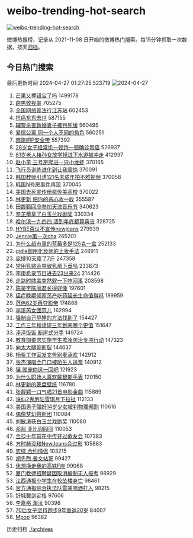 # weibo-trending-hot-search

[![weibo-trending-hot-search](https://github.com/ameizi/weibo-trending-hot-search/actions/workflows/ci.yml/badge.svg)](https://github.com/ameizi/weibo-trending-hot-search/actions/workflows/ci.yml)

微博热搜榜，记录从 2021-11-08 日开始的微博热门搜索。每15分钟抓取一次数据，按天[归档](./archives)。

## 今日热门搜索

<!-- BEGIN --> 
最后更新时间 2024-04-27 01:27:25.523719 
![2024-04-27](https://imgs-storage.s3.us-east-005.backblazeb2.com/20240427/2024-04-27.png?versionId=4_z8fbbed132d73df8689c40f13_f1162156dfb95cc83_d20240426_m172725_c005_v0521006_t0022_u01714152445331) 
1. [芒果又押错宝了吗](https://s.weibo.com/weibo?q=%E8%8A%92%E6%9E%9C%E5%8F%88%E6%8A%BC%E9%94%99%E5%AE%9D%E4%BA%86%E5%90%97&t=31&band_rank=1&Refer=top) 1499178
1. [跑男收视率](https://s.weibo.com/weibo?q=%E8%B7%91%E7%94%B7%E6%94%B6%E8%A7%86%E7%8E%87&t=31&band_rank=2&Refer=top) 705275
1. [全国网络普法行江苏站](https://s.weibo.com/weibo?q=%23%E5%85%A8%E5%9B%BD%E7%BD%91%E7%BB%9C%E6%99%AE%E6%B3%95%E8%A1%8C%E6%B1%9F%E8%8B%8F%E7%AB%99%23&t=31&band_rank=3&Refer=top) 602453
1. [抗癌东东去世](https://s.weibo.com/weibo?q=%23%E6%8A%97%E7%99%8C%E4%B8%9C%E4%B8%9C%E5%8E%BB%E4%B8%96%23&t=31&band_rank=4&Refer=top) 587155
1. [辅警杀害新婚妻子被判死缓](https://s.weibo.com/weibo?q=%23%E8%BE%85%E8%AD%A6%E6%9D%80%E5%AE%B3%E6%96%B0%E5%A9%9A%E5%A6%BB%E5%AD%90%E8%A2%AB%E5%88%A4%E6%AD%BB%E7%BC%93%23&t=31&band_rank=21&Refer=top) 560495
1. [爱情公寓 同一个人不同的角色](https://s.weibo.com/weibo?q=%E7%88%B1%E6%83%85%E5%85%AC%E5%AF%93%20%E5%90%8C%E4%B8%80%E4%B8%AA%E4%BA%BA%E4%B8%8D%E5%90%8C%E7%9A%84%E8%A7%92%E8%89%B2&t=31&band_rank=7&Refer=top) 560251
1. [奔跑吧P安全带](https://s.weibo.com/weibo?q=%E5%A5%94%E8%B7%91%E5%90%A7P%E5%AE%89%E5%85%A8%E5%B8%A6&t=31&band_rank=5&Refer=top) 557392
1. [28岁女子经常饥一顿饱一顿确诊胃癌](https://s.weibo.com/weibo?q=%2328%E5%B2%81%E5%A5%B3%E5%AD%90%E7%BB%8F%E5%B8%B8%E9%A5%A5%E4%B8%80%E9%A1%BF%E9%A5%B1%E4%B8%80%E9%A1%BF%E7%A1%AE%E8%AF%8A%E8%83%83%E7%99%8C%23&t=31&band_rank=6&Refer=top) 526937
1. [61岁老人接孙女放学掉进下水道被冲走](https://s.weibo.com/weibo?q=%2361%E5%B2%81%E8%80%81%E4%BA%BA%E6%8E%A5%E5%AD%99%E5%A5%B3%E6%94%BE%E5%AD%A6%E6%8E%89%E8%BF%9B%E4%B8%8B%E6%B0%B4%E9%81%93%E8%A2%AB%E5%86%B2%E8%B5%B0%23&t=31&band_rank=8&Refer=top) 412937
1. [赵小童 三号房爬进一只小龙虾](https://s.weibo.com/weibo?q=%E8%B5%B5%E5%B0%8F%E7%AB%A5%20%E4%B8%89%E5%8F%B7%E6%88%BF%E7%88%AC%E8%BF%9B%E4%B8%80%E5%8F%AA%E5%B0%8F%E9%BE%99%E8%99%BE&t=31&band_rank=9&Refer=top) 370165
1. [飞行员训练进化到让我震惊](https://s.weibo.com/weibo?q=%23%E9%A3%9E%E8%A1%8C%E5%91%98%E8%AE%AD%E7%BB%83%E8%BF%9B%E5%8C%96%E5%88%B0%E8%AE%A9%E6%88%91%E9%9C%87%E6%83%8A%23&t=31&band_rank=10&Refer=top) 370091
1. [韩国教师引诱121名未成年拍不雅视频](https://s.weibo.com/weibo?q=%23%E9%9F%A9%E5%9B%BD%E6%95%99%E5%B8%88%E5%BC%95%E8%AF%B1121%E5%90%8D%E6%9C%AA%E6%88%90%E5%B9%B4%E6%8B%8D%E4%B8%8D%E9%9B%85%E8%A7%86%E9%A2%91%23&t=31&band_rank=11&Refer=top) 370058
1. [韩国N号房事件再现](https://s.weibo.com/weibo?q=%23%E9%9F%A9%E5%9B%BDN%E5%8F%B7%E6%88%BF%E4%BA%8B%E4%BB%B6%E5%86%8D%E7%8E%B0%23&t=31&band_rank=12&Refer=top) 370045
1. [美国去死宣传册疯传美高校](https://s.weibo.com/weibo?q=%23%E7%BE%8E%E5%9B%BD%E5%8E%BB%E6%AD%BB%E5%AE%A3%E4%BC%A0%E5%86%8C%E7%96%AF%E4%BC%A0%E7%BE%8E%E9%AB%98%E6%A0%A1%23&t=31&band_rank=13&Refer=top) 370022
1. [林更新 把你的恶心收一收](https://s.weibo.com/weibo?q=%E6%9E%97%E6%9B%B4%E6%96%B0%20%E6%8A%8A%E4%BD%A0%E7%9A%84%E6%81%B6%E5%BF%83%E6%94%B6%E4%B8%80%E6%94%B6&t=31&band_rank=14&Refer=top) 355587
1. [田馥甄回应参加天津音乐节](https://s.weibo.com/weibo?q=%23%E7%94%B0%E9%A6%A5%E7%94%84%E5%9B%9E%E5%BA%94%E5%8F%82%E5%8A%A0%E5%A4%A9%E6%B4%A5%E9%9F%B3%E4%B9%90%E8%8A%82%23&t=31&band_rank=32&Refer=top) 340623
1. [辛芷蕾拿了白玉兰戏剧奖](https://s.weibo.com/weibo?q=%23%E8%BE%9B%E8%8A%B7%E8%95%BE%E6%8B%BF%E4%BA%86%E7%99%BD%E7%8E%89%E5%85%B0%E6%88%8F%E5%89%A7%E5%A5%96%23&t=31&band_rank=15&Refer=top) 330334
1. [哈尔滨一九四四 活到年底都算喜丧](https://s.weibo.com/weibo?q=%E5%93%88%E5%B0%94%E6%BB%A8%E4%B8%80%E4%B9%9D%E5%9B%9B%E5%9B%9B%20%E6%B4%BB%E5%88%B0%E5%B9%B4%E5%BA%95%E9%83%BD%E7%AE%97%E5%96%9C%E4%B8%A7&t=31&band_rank=16&Refer=top) 328725
1. [HYBE否认不宣传newjeans](https://s.weibo.com/weibo?q=%23HYBE%E5%90%A6%E8%AE%A4%E4%B8%8D%E5%AE%A3%E4%BC%A0newjeans%23&t=31&band_rank=17&Refer=top) 279939
1. [Jennie第一次cha](https://s.weibo.com/weibo?q=%23Jennie%E7%AC%AC%E4%B8%80%E6%AC%A1cha%23&t=31&band_rank=18&Refer=top) 265201
1. [为什么超市里的蓝莓多是125克一盒](https://s.weibo.com/weibo?q=%23%E4%B8%BA%E4%BB%80%E4%B9%88%E8%B6%85%E5%B8%82%E9%87%8C%E7%9A%84%E8%93%9D%E8%8E%93%E5%A4%9A%E6%98%AF125%E5%85%8B%E4%B8%80%E7%9B%92%23&t=31&band_rank=19&Refer=top) 252133
1. [gidle御用化妆师的上妆手法](https://s.weibo.com/weibo?q=gidle%E5%BE%A1%E7%94%A8%E5%8C%96%E5%A6%86%E5%B8%88%E7%9A%84%E4%B8%8A%E5%A6%86%E6%89%8B%E6%B3%95&t=31&band_rank=20&Refer=top) 248911
1. [庞博10天瘦了7斤](https://s.weibo.com/weibo?q=%23%E5%BA%9E%E5%8D%9A10%E5%A4%A9%E7%98%A6%E4%BA%867%E6%96%A4%23&t=31&band_rank=22&Refer=top) 247358
1. [常用乳贴会导致乳房下垂吗](https://s.weibo.com/weibo?q=%23%E5%B8%B8%E7%94%A8%E4%B9%B3%E8%B4%B4%E4%BC%9A%E5%AF%BC%E8%87%B4%E4%B9%B3%E6%88%BF%E4%B8%8B%E5%9E%82%E5%90%97%23&t=31&band_rank=23&Refer=top) 233873
1. [李庚希录节目进去23出来24](https://s.weibo.com/weibo?q=%E6%9D%8E%E5%BA%9A%E5%B8%8C%E5%BD%95%E8%8A%82%E7%9B%AE%E8%BF%9B%E5%8E%BB23%E5%87%BA%E6%9D%A524&t=31&band_rank=27&Refer=top) 214426
1. [走路时膝盖突然软一下咋回事](https://s.weibo.com/weibo?q=%23%E8%B5%B0%E8%B7%AF%E6%97%B6%E8%86%9D%E7%9B%96%E7%AA%81%E7%84%B6%E8%BD%AF%E4%B8%80%E4%B8%8B%E5%92%8B%E5%9B%9E%E4%BA%8B%23&t=31&band_rank=24&Refer=top) 203598
1. [陈昊宇陈丽君长得好像](https://s.weibo.com/weibo?q=%E9%99%88%E6%98%8A%E5%AE%87%E9%99%88%E4%B8%BD%E5%90%9B%E9%95%BF%E5%BE%97%E5%A5%BD%E5%83%8F&t=31&band_rank=25&Refer=top) 197601
1. [癌症晚期倾家荡产吃药延长生命值得吗](https://s.weibo.com/weibo?q=%23%E7%99%8C%E7%97%87%E6%99%9A%E6%9C%9F%E5%80%BE%E5%AE%B6%E8%8D%A1%E4%BA%A7%E5%90%83%E8%8D%AF%E5%BB%B6%E9%95%BF%E7%94%9F%E5%91%BD%E5%80%BC%E5%BE%97%E5%90%97%23&t=31&band_rank=26&Refer=top) 189959
1. [范伟62岁再夺影帝](https://s.weibo.com/weibo?q=%23%E8%8C%83%E4%BC%9F62%E5%B2%81%E5%86%8D%E5%A4%BA%E5%BD%B1%E5%B8%9D%23&t=31&band_rank=28&Refer=top) 174888
1. [李溪芮女团范儿](https://s.weibo.com/weibo?q=%23%E6%9D%8E%E6%BA%AA%E8%8A%AE%E5%A5%B3%E5%9B%A2%E8%8C%83%E5%84%BF%23&t=31&band_rank=29&Refer=top) 162994
1. [强制自己早睡的方法找到了](https://s.weibo.com/weibo?q=%23%E5%BC%BA%E5%88%B6%E8%87%AA%E5%B7%B1%E6%97%A9%E7%9D%A1%E7%9A%84%E6%96%B9%E6%B3%95%E6%89%BE%E5%88%B0%E4%BA%86%23&t=31&band_rank=29&Refer=top) 154427
1. [工作三年和读研三年到底哪个更值](https://s.weibo.com/weibo?q=%23%E5%B7%A5%E4%BD%9C%E4%B8%89%E5%B9%B4%E5%92%8C%E8%AF%BB%E7%A0%94%E4%B8%89%E5%B9%B4%E5%88%B0%E5%BA%95%E5%93%AA%E4%B8%AA%E6%9B%B4%E5%80%BC%23&t=31&band_rank=29&Refer=top) 151647
1. [泽泽饭饭 断崖式分手](https://s.weibo.com/weibo?q=%E6%B3%BD%E6%B3%BD%E9%A5%AD%E9%A5%AD%20%E6%96%AD%E5%B4%96%E5%BC%8F%E5%88%86%E6%89%8B&t=31&band_rank=33&Refer=top) 149724
1. [教育部要求实施学生欺凌防治专项行动](https://s.weibo.com/weibo?q=%23%E6%95%99%E8%82%B2%E9%83%A8%E8%A6%81%E6%B1%82%E5%AE%9E%E6%96%BD%E5%AD%A6%E7%94%9F%E6%AC%BA%E5%87%8C%E9%98%B2%E6%B2%BB%E4%B8%93%E9%A1%B9%E8%A1%8C%E5%8A%A8%23&t=31&band_rank=30&Refer=top) 147323
1. [向太大腿骨断裂](https://s.weibo.com/weibo?q=%23%E5%90%91%E5%A4%AA%E5%A4%A7%E8%85%BF%E9%AA%A8%E6%96%AD%E8%A3%82%23&t=31&band_rank=31&Refer=top) 144637
1. [杨紫工作室发文告别麦承欢](https://s.weibo.com/weibo?q=%23%E6%9D%A8%E7%B4%AB%E5%B7%A5%E4%BD%9C%E5%AE%A4%E5%8F%91%E6%96%87%E5%91%8A%E5%88%AB%E9%BA%A6%E6%89%BF%E6%AC%A2%23&t=31&band_rank=32&Refer=top) 142912
1. [张杰演唱会门口被陌生人送票](https://s.weibo.com/weibo?q=%23%E5%BC%A0%E6%9D%B0%E6%BC%94%E5%94%B1%E4%BC%9A%E9%97%A8%E5%8F%A3%E8%A2%AB%E9%99%8C%E7%94%9F%E4%BA%BA%E9%80%81%E7%A5%A8%23&t=31&band_rank=33&Refer=top) 140912
1. [猫 就宠你这一回吧](https://s.weibo.com/weibo?q=%E7%8C%AB%20%E5%B0%B1%E5%AE%A0%E4%BD%A0%E8%BF%99%E4%B8%80%E5%9B%9E%E5%90%A7&t=31&band_rank=34&Refer=top) 121923
1. [为什么职场人喜欢戴智能手表](https://s.weibo.com/weibo?q=%23%E4%B8%BA%E4%BB%80%E4%B9%88%E8%81%8C%E5%9C%BA%E4%BA%BA%E5%96%9C%E6%AC%A2%E6%88%B4%E6%99%BA%E8%83%BD%E6%89%8B%E8%A1%A8%23&t=31&band_rank=35&Refer=top) 120150
1. [林更新的表盘壁纸](https://s.weibo.com/weibo?q=%23%E6%9E%97%E6%9B%B4%E6%96%B0%E7%9A%84%E8%A1%A8%E7%9B%98%E5%A3%81%E7%BA%B8%23&t=31&band_rank=36&Refer=top) 116780
1. [张靓颖一口气唱21首电影金曲](https://s.weibo.com/weibo?q=%23%E5%BC%A0%E9%9D%93%E9%A2%96%E4%B8%80%E5%8F%A3%E6%B0%94%E5%94%B121%E9%A6%96%E7%94%B5%E5%BD%B1%E9%87%91%E6%9B%B2%23&t=31&band_rank=37&Refer=top) 115889
1. [诛仙2鬼厉陆雪琪月下拉扯](https://s.weibo.com/weibo?q=%23%E8%AF%9B%E4%BB%992%E9%AC%BC%E5%8E%89%E9%99%86%E9%9B%AA%E7%90%AA%E6%9C%88%E4%B8%8B%E6%8B%89%E6%89%AF%23&t=31&band_rank=38&Refer=top) 112133
1. [美国男子强奸14岁少女被判物理阉割](https://s.weibo.com/weibo?q=%23%E7%BE%8E%E5%9B%BD%E7%94%B7%E5%AD%90%E5%BC%BA%E5%A5%B814%E5%B2%81%E5%B0%91%E5%A5%B3%E8%A2%AB%E5%88%A4%E7%89%A9%E7%90%86%E9%98%89%E5%89%B2%23&t=31&band_rank=39&Refer=top) 110616
1. [偶像梦幻祭新团](https://s.weibo.com/weibo?q=%E5%81%B6%E5%83%8F%E6%A2%A6%E5%B9%BB%E7%A5%AD%E6%96%B0%E5%9B%A2&t=31&band_rank=40&Refer=top) 110084
1. [刘敏涛获白玉兰戏剧奖](https://s.weibo.com/weibo?q=%23%E5%88%98%E6%95%8F%E6%B6%9B%E8%8E%B7%E7%99%BD%E7%8E%89%E5%85%B0%E6%88%8F%E5%89%A7%E5%A5%96%23&t=31&band_rank=41&Refer=top) 110080
1. [邓超 亚比囧囧囧](https://s.weibo.com/weibo?q=%E9%82%93%E8%B6%85%20%E4%BA%9A%E6%AF%94%E5%9B%A7%E5%9B%A7%E5%9B%A7&t=31&band_rank=42&Refer=top) 110053
1. [金莎十年前在中传开过歌友会](https://s.weibo.com/weibo?q=%23%E9%87%91%E8%8E%8E%E5%8D%81%E5%B9%B4%E5%89%8D%E5%9C%A8%E4%B8%AD%E4%BC%A0%E5%BC%80%E8%BF%87%E6%AD%8C%E5%8F%8B%E4%BC%9A%23&t=31&band_rank=36&Refer=top) 107383
1. [方时赫没和NewJeans合过影](https://s.weibo.com/weibo?q=%23%E6%96%B9%E6%97%B6%E8%B5%AB%E6%B2%A1%E5%92%8CNewJeans%E5%90%88%E8%BF%87%E5%BD%B1%23&t=31&band_rank=43&Refer=top) 105883
1. [恋综 合约情侣](https://s.weibo.com/weibo?q=%E6%81%8B%E7%BB%BC%20%E5%90%88%E7%BA%A6%E6%83%85%E4%BE%A3&t=31&band_rank=44&Refer=top) 103215
1. [胡先煦 姜文站哥](https://s.weibo.com/weibo?q=%E8%83%A1%E5%85%88%E7%85%A6%20%E5%A7%9C%E6%96%87%E7%AB%99%E5%93%A5&t=31&band_rank=45&Refer=top) 99427
1. [休想换走我的高铁F座](https://s.weibo.com/weibo?q=%23%E4%BC%91%E6%83%B3%E6%8D%A2%E8%B5%B0%E6%88%91%E7%9A%84%E9%AB%98%E9%93%81F%E5%BA%A7%23&t=31&band_rank=46&Refer=top) 99068
1. [厦门教师招聘疑因取消编制无人报考](https://s.weibo.com/weibo?q=%23%E5%8E%A6%E9%97%A8%E6%95%99%E5%B8%88%E6%8B%9B%E8%81%98%E7%96%91%E5%9B%A0%E5%8F%96%E6%B6%88%E7%BC%96%E5%88%B6%E6%97%A0%E4%BA%BA%E6%8A%A5%E8%80%83%23&t=31&band_rank=47&Refer=top) 98929
1. [江西通报小学生在校坠楼身亡](https://s.weibo.com/weibo?q=%23%E6%B1%9F%E8%A5%BF%E9%80%9A%E6%8A%A5%E5%B0%8F%E5%AD%A6%E7%94%9F%E5%9C%A8%E6%A0%A1%E5%9D%A0%E6%A5%BC%E8%BA%AB%E4%BA%A1%23&t=31&band_rank=48&Refer=top) 98461
1. [官方通报综合执法队雷某喝酒打人](https://s.weibo.com/weibo?q=%23%E5%AE%98%E6%96%B9%E9%80%9A%E6%8A%A5%E7%BB%BC%E5%90%88%E6%89%A7%E6%B3%95%E9%98%9F%E9%9B%B7%E6%9F%90%E5%96%9D%E9%85%92%E6%89%93%E4%BA%BA%23&t=31&band_rank=49&Refer=top) 98215
1. [钎城舞剑定格](https://s.weibo.com/weibo?q=%E9%92%8E%E5%9F%8E%E8%88%9E%E5%89%91%E5%AE%9A%E6%A0%BC&t=31&band_rank=50&Refer=top) 97606
1. [李嘉格 淘汰](https://s.weibo.com/weibo?q=%E6%9D%8E%E5%98%89%E6%A0%BC%20%E6%B7%98%E6%B1%B0&t=31&band_rank=44&Refer=top) 90398
1. [70后女子坚持跑步9年重返20岁](https://s.weibo.com/weibo?q=%2370%E5%90%8E%E5%A5%B3%E5%AD%90%E5%9D%9A%E6%8C%81%E8%B7%91%E6%AD%A59%E5%B9%B4%E9%87%8D%E8%BF%9420%E5%B2%81%23&t=31&band_rank=48&Refer=top) 84007
1. [Mpop](https://s.weibo.com/weibo?q=Mpop&t=31&band_rank=43&Refer=top) 56382
<!-- END -->

历史归档 [./archives](./archives)

